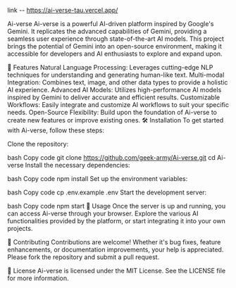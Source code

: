 
link -- https://ai-verse-tau.vercel.app/




Ai-verse
Ai-verse is a powerful AI-driven platform inspired by Google's Gemini. It replicates the advanced capabilities of Gemini, providing a seamless user experience through state-of-the-art AI models. This project brings the potential of Gemini into an open-source environment, making it accessible for developers and AI enthusiasts to explore and expand upon.

🚀 Features
Natural Language Processing: Leverages cutting-edge NLP techniques for understanding and generating human-like text.
Multi-modal Integration: Combines text, image, and other data types to provide a holistic AI experience.
Advanced AI Models: Utilizes high-performance AI models inspired by Gemini to deliver accurate and efficient results.
Customizable Workflows: Easily integrate and customize AI workflows to suit your specific needs.
Open-Source Flexibility: Build upon the foundation of Ai-verse to create new features or improve existing ones.
🛠️ Installation
To get started with Ai-verse, follow these steps:

Clone the repository:

bash
Copy code
git clone https://github.com/geek-army/Ai-verse.git
cd Ai-verse
Install the necessary dependencies:

bash
Copy code
npm install
Set up the environment variables:

bash
Copy code
cp .env.example .env
Start the development server:

bash
Copy code
npm start
🧩 Usage
Once the server is up and running, you can access Ai-verse through your browser. Explore the various AI functionalities provided by the platform, or start integrating it into your own projects.

🤝 Contributing
Contributions are welcome! Whether it's bug fixes, feature enhancements, or documentation improvements, your help is appreciated. Please fork the repository and submit a pull request.

📄 License
Ai-verse is licensed under the MIT License. See the LICENSE file for more information.
